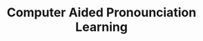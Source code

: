 ---
word: "true"

title: "Computer Aided Pronounciation Learning"

categories: ['NLP']

tags: ['computer','aided', 'computer-aided', 'pronounciation', 'learning']

arwords: 'تعلم النطق بمساعدة الحاسوب'

arexps: []

enwords: ['Computer Aided Pronounciation Learning']

enexps: []

arlexicons: 'ع'

enlexicons: ['C']

authors: ['Ruqayya Roshdy']

translators: ['Tarek Oraby']

citations: ['دليل أكسفورد في السانيات الحاسوبية']

sources: ['المنظمة العربية للترجمة']

slug: ""
---